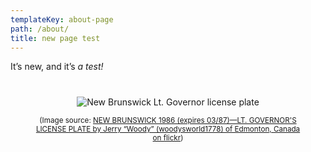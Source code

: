 ```yaml
---
templateKey: about-page
path: /about/
title: new page test
---
```

It’s new, and it’s _a test!_

<figure style="text-align: center">
  <span  style="display: block; margin: 40px auto">


![New Brunswick Lt. Governor license plate](/img/3859918239_43f90d724f_o.jpg)

<figcaption>
<small>(Image source: <a href="https://www.flickr.com/photos/woodysworld1778/3859918239">NEW BRUNSWICK 1986 (expires 03/87)—LT. GOVERNOR'S LICENSE PLATE by Jerry “Woody” (woodysworld1778) of Edmonton, Canada on flickr</a>)</small>
</figcaption>
</figure>

<br />
